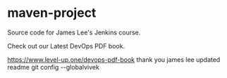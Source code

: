 # maven-project
Source code for James Lee's Jenkins course.

Check out our Latest DevOps PDF book.

https://www.level-up.one/devops-pdf-book
thank you james lee
updated readme
git config --globalvivek
